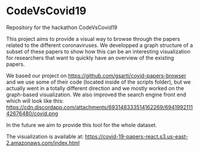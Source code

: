 # CodeVsCovid19
Repository for the hackathon CodeVsCovid19

This project aims to provide a visual way to browse through the papers related to the different coronaviruses. We developped a graph structure of a subset of these papers to show how this can be an interesting visualization for researchers that want to quickly have an overview of the existing papers.

We based our project on https://github.com/gsarti/covid-papers-browser and we use some of their code (located inside of the scripts folder), but we actually went in a totally different direction and we mostly worked on the graph-based visualization. We also improved the search engine front end which will look like this: https://cdn.discordapp.com/attachments/693148333514162269/694199211142676480/covid.png

In the future we aim to provide this tool for the whole dataset.

The visualization is available at: https://covid-19-papers-react.s3.us-east-2.amazonaws.com/index.html
